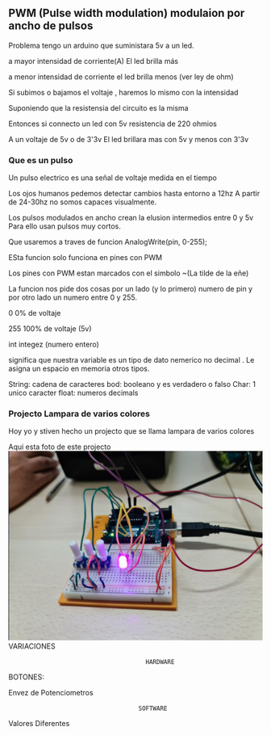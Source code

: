 ## PWM (Pulse width modulation) modulaion por ancho de pulsos 

Problema tengo un arduino que suministara 5v a un led.

a mayor intensidad de corriente(A) El led brilla más

a menor intensidad de corriente el led brilla menos (ver ley de ohm)

Si subimos o bajamos el voltaje , haremos lo mismo con la intensidad

Suponiendo que la resistensia del circuito es la misma 

Entonces si connecto un led con 5v resistencia de 220 ohmios 

A un voltaje de 5v o  de 3'3v
 El led brillara mas con 5v y menos con 3'3v 
 
 ### Que es un pulso
 
 Un pulso electrico es una señal de voltaje medida en el tiempo
 
 Los ojos humanos pedemos detectar cambios hasta entorno a 12hz 
 A partir de 24-30hz no somos capaces visualmente.
 
 Los pulsos modulados en ancho crean la elusion intermedios entre 0 y 5v 
 Para ello usan pulsos muy cortos.
 
 Que usaremos a traves de funcion 
  AnalogWrite(pin, 0-255);
  
  ESta funcion solo funciona en pines con PWM
  
  Los pines con PWM estan marcados con el simbolo ~(La tilde de la eñe)
  
  La funcion nos pide dos cosas 
  por un lado (y lo primero) numero de pin y por otro lado un numero entre 0 y 255.
  
  0   0% de voltaje 
  
  255   100% de voltaje (5v)
  
  
  
  int  integez (numero entero)
  
  significa que nuestra variable es un tipo de dato nemerico no decimal . Le asigna un espacio en memoria otros tipos.
  
  String:  cadena de caracteres
  bod:  booleano y es verdadero o falso
  Char:  1 unico caracter
  float:  numeros decimals
 ### Projecto Lampara de varios colores
 Hoy yo y stiven hecho un projecto que se llama lampara de varios colores
 
 Aqui esta foto de este projecto 
 ![](https://raw.githubusercontent.com/St1v3n3223/Arduino/main/Captura%20de%20pantalla%20de%202021-11-09%2012-05-19.png)
  VARIACIONES
 
                                          HARDWARE 
   

BOTONES:

Envez de Potenciometros

                                        SOFTWARE
Valores Diferentes

